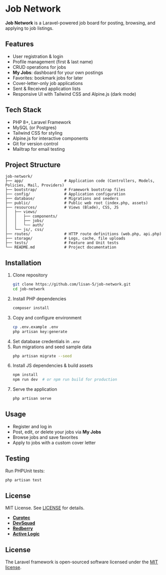  # Job Network

 **Job Network** is a Laravel-powered job board for posting, browsing, and applying to job listings.

 ## Features
 - User registration & login
 - Profile management (first & last name)
 - CRUD operations for jobs
 - **My Jobs**: dashboard for your own postings
 - Favorites: bookmark jobs for later
 - Cover-letter-only job applications
 - Sent & Received application lists
 - Responsive UI with Tailwind CSS and Alpine.js (dark mode)

 ## Tech Stack
- PHP 8+, Laravel Framework
- MySQL (or Postgres)
- Tailwind CSS for styling
- Alpine.js for interactive components
- Git for version control
- Mailtrap for email testing

## Project Structure
```text
job-network/
├── app/                  # Application code (Controllers, Models, Policies, Mail, Providers)
├── bootstrap/            # Framework bootstrap files
├── config/               # Application configuration
├── database/             # Migrations and seeders
├── public/               # Public web root (index.php, assets)
├── resources/            # Views (Blade), CSS, JS
│   ├── views/
│   │   ├── components/
│   │   ├── jobs/
│   │   └── auth/
│   └── js/, css/
├── routes/               # HTTP route definitions (web.php, api.php)
├── storage/              # Logs, cache, file uploads
├── tests/                # Feature and Unit tests
└── README.md             # Project documentation
```

 ## Installation
 1. Clone repository
    ```bash
    git clone https://github.com/lisan-5/job-network.git
    cd job-network
    ```
 2. Install PHP dependencies
    ```bash
    composer install
    ```
 3. Copy and configure environment
    ```bash
    cp .env.example .env
    php artisan key:generate
    ```
 4. Set database credentials in `.env`
 5. Run migrations and seed sample data
    ```bash
    php artisan migrate --seed
    ```
 6. Install JS dependencies & build assets
    ```bash
    npm install
    npm run dev  # or npm run build for production
    ```
 7. Serve the application
    ```bash
    php artisan serve
    ```

 ## Usage
 - Register and log in
 - Post, edit, or delete your jobs via **My Jobs**
 - Browse jobs and save favorites
 - Apply to jobs with a custom cover letter

 ## Testing
 Run PHPUnit tests:
 ```bash
 php artisan test
 ```

 ## License
 MIT License. See [LICENSE](LICENSE) for details.
- **[Curotec](https://www.curotec.com/services/technologies/laravel)**
- **[DevSquad](https://devsquad.com/hire-laravel-developers)**
- **[Redberry](https://redberry.international/laravel-development)**
- **[Active Logic](https://activelogic.com)**

## License

The Laravel framework is open-sourced software licensed under the [MIT license](https://opensource.org/licenses/MIT).
